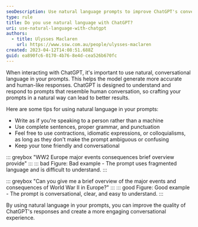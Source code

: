 ```yaml
---
seoDescription: Use natural language prompts to improve ChatGPT's conversational responses and get accurate answers.
type: rule
title: Do you use natural language with ChatGPT?
uri: use-natural-language-with-chatgpt
authors:
  - title: Ulysses Maclaren
    url: https://www.ssw.com.au/people/ulysses-maclaren
created: 2023-04-12T14:08:51.688Z
guid: ea890fc6-0170-4b76-8e4d-cea526b670fc
---
```


When interacting with ChatGPT, it's important to use natural, conversational language in your prompts. This helps the model generate more accurate and human-like responses. ChatGPT is designed to understand and respond to prompts that resemble human conversation, so crafting your prompts in a natural way can lead to better results.

<!--endintro-->

Here are some tips for using natural language in your prompts:

- Write as if you're speaking to a person rather than a machine
- Use complete sentences, proper grammar, and punctuation
- Feel free to use contractions, idiomatic expressions, or colloquialisms, as long as they don't make the prompt ambiguous or confusing
- Keep your tone friendly and conversational

::: greybox
"WW2 Europe major events consequences brief overview provide"
:::
::: bad
Figure: Bad example - The prompt uses fragmented language and is difficult to understand.
:::

::: greybox
"Can you give me a brief overview of the major events and consequences of World War II in Europe?"
:::
::: good
Figure: Good example - The prompt is conversational, clear, and easy to understand.
:::

By using natural language in your prompts, you can improve the quality of ChatGPT's responses and create a more engaging conversational experience.
